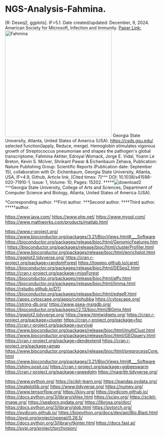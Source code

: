 # NGS-Analysis-Fahmina.
[R: Deseq2, ggplots]. IF=5.1. Date created/updated: December, 9, 2024.
American Society for Microsoft, Infection and Immunity. [Paper Link:](https://www.ncbi.nlm.nih.gov/pubmed/33397818)
<img width="349" alt="Fahmina" src="https://github.com/spawar2/NGS-Analysis-Fahmina/assets/25118302/874a5ade-b49d-4797-8ab0-9bc61cba94d0">
Georgia State University, Atlanta, United States of America (USA).
https://csds.gsu.edu/
selected function(lapply, Reduce, merge).
Hemoglobin stimulates vigorous growth of Streptococcus pneumoniae and shapes the pathogen's global transcriptome, Fahmina Akhter, Edroyal Womack, Jorge E. Vidal, Yoann Le Breton, Kevin S. McIver, Shrikant Pawar & Eichenbaum Zehava, Publication: Nature Publishing Group: Scientific Reports (Publication date: September 15), collaboration with Dr. Eichenbaum, Georgia State University, Atlanta, USA, IF=4.9, Github, Article link, [Cited times: 7]^^^ DOI: 10.1038/s41598-020-71910-1, Issue: 1, Volume: 10, Pages: 15202.
†††††![download2](https://github.com/user-attachments/assets/a9cd0a8d-4c5e-406e-84fa-fe902c1b05c5) ^^^Georgia State University, College of Arts and Sciences, Department of Computer Science and Biology, Atlanta, United States of America (USA). 

†Corresponding author. ††First author. †††Second author. ††††Third author. †††††author.

https://www.java.com/
https://www.php.net/
https://www.mysql.com/
https://www.mathworks.com/products/matlab.html

https://www.r-project.org/
https://www.bioconductor.org/packages/3.21/BiocViews.html#___Software
https://bioconductor.org/packages/release/bioc/html/GenomicFeatures.html
https://bioconductor.org/packages/release/bioc/html/clusterProfiler.html
https://www.bioconductor.org/packages/release/bioc/html/enrichplot.html
https://ggplot2.tidyverse.org/
https://cran.r-project.org/package=randomForest
https://topepo.github.io/caret/
https://bioconductor.org/packages/release/bioc/html/DESeq2.html
https://cran.r-project.org/package=missForest
https://bioconductor.org/packages/release/bioc/html/affy.html
https://bioconductor.org/packages/release/bioc/html/limma.html
https://rstudio.github.io/DT/
https://bioconductor.org/packages/release/bioc/html/edgeR.html
https://apps.cytoscape.org/apps/cytohubba
https://cytoscape.org/
https://string-db.org/
https://www.gsea-msigdb.org/
https://bioconductor.org/packages//2.13/bioc/html/BGmix.html
https://ggplot2.tidyverse.org/
https://www.htmlwidgets.org/
https://cran.r-project.org/package=cluster
https://cran.r-project.org/package=fpc
https://cran.r-project.org/package=survival
https://www.bioconductor.org/packages/release/bioc/html/multiClust.html
https://www.bioconductor.org/packages/release/bioc/html/GEOquery.html
https://cran.r-project.org/package=dendextend
https://cran.r-project.org/package=amap
https://www.bioconductor.org/packages/release/bioc/html/preprocessCore.html
https://www.bioconductor.org/packages/3.21/BiocViews.html#___Software
https://shiny.posit.co/
https://cran.r-project.org/package=ggbeeswarm
https://cran.r-project.org/package=speedglm
https://magrittr.tidyverse.org/

https://www.python.org/
https://scikit-learn.org/
https://pandas.pydata.org/
https://matplotlib.org/
https://www.tidyverse.org/
https://numpy.org/
https://www.tensorflow.org/
https://kivy.org/
https://pydicom.github.io/
https://docs.python.org/3/library/shlex.html
https://scipy.org/
https://scikit-image.org/
https://seaborn.pydata.org/
https://librosa.org/doc/
https://docs.python.org/3/library/glob.html
https://pytorch.org/
https://pydicom.github.io/
https://biopython.org/docs/dev/api/Bio.Blast.html
https://pypi.org/project/openai/0.26.5/
https://docs.python.org/3/library/tkinter.html
https://docs.fast.ai/
https://pypi.org/project/torchvision/
